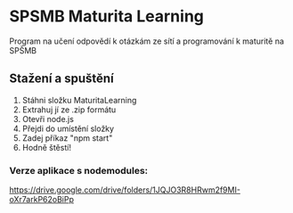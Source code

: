 # SPSMB Maturita Learning
Program na učení odpovědí k otázkám ze sítí a programování k maturitě na SPŠMB

## Stažení a spuštění
  1. Stáhni složku MaturitaLearning
  2. Extrahuj jí ze .zip formátu
  3. Otevři node.js
  4. Přejdi do umístění složky
  5. Zadej příkaz "npm start"
  6. Hodně štěstí!

### Verze aplikace s nodemodules:
https://drive.google.com/drive/folders/1JQJO3R8HRwm2f9MI-oXr7arkP62oBiPp
